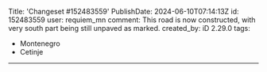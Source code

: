 Title: 'Changeset #152483559'
PublishDate: 2024-06-10T07:14:13Z
id: 152483559
user: requiem_mn
comment: This road is now constructed, with very south part being still unpaved as marked.
created_by: iD 2.29.0
tags:
- Montenegro
- Cetinje

---
